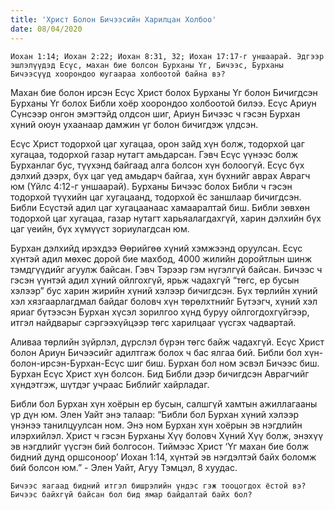 ```yaml
---
title: 'Христ Болон Бичээсийн Харилцан Холбоо'
date: 08/04/2020
---
```


`Иохан 1:14; Иохан 2:22; Иохан 8:31, 32; Иохан 17:17-г уншаарай. Эдгээр эшлэлүүдэд Есүс, махан бие болсон Бурханы Үг, Бичээс, Бурханы Бичээсүүд хоорондоо юугаараа холбоотой байна вэ?`

Махан бие болон ирсэн Есүс Христ болох Бурханы Үг болон Бичигдсэн Бурханы Үг болох Библи хоёр хоорондоо холбоотой билээ. Есүс Ариун Сүнсээр онгон эмэгтэйд олдсон шиг, Ариун Бичээс ч гэсэн Бурхан хүний оюун ухаанаар дамжин үг болон бичигдэж үлдсэн.

Есүс Христ тодорхой цаг хугацаа, орон зайд хүн болж, тодорхой цаг хугацаа, тодорхой газар нутагт амьдарсан. Гэвч Есүс үүнээс болж Бурханлаг бус, түүхэнд байгаад алга болсон хүн болоогүй. Есүс бүх дэлхий дээрх, бүх цаг үед амьдарч байгаа, хүн бүхнийг аврах Аврагч юм (Үйлс 4:12-г уншаарай). Бурханы Бичээс болох Библи ч гэсэн тодорхой түүхийн цаг хугацаанд, тодорхой ёс заншлаар бичигдсэн. Библи Есүстэй адил цаг хугацаанаас хамааралтай биш. Библи зөвхөн тодорхой цаг хугацаа, газар нутагт харьяалагдахгүй, харин дэлхийн бүх цаг үеийн, бүх хүмүүст зориулагдсан юм.

Бурхан дэлхийд ирэхдээ Өөрийгөө хүний хэмжээнд оруулсан. Есүс хүнтэй адил мөхөс дорой бие махбод, 4000 жилийн доройтлын шинж тэмдгүүдийг агуулж байсан. Гэвч Тэрээр гэм нүгэлгүй байсан. Бичээс ч гэсэн үүнтэй адил хүний ойлгохгүй, ярьж чадахгүй “төгс, ер бусын хэлээр” бус харин жирийн хүний хэлээр бичигдсэн. Бүх төрлийн хүний хэл хязгаарлагдмал байдаг боловч хүн төрөлхтнийг Бүтээгч, хүний хэл яриаг бүтээсэн Бурхан хүсэл зорилгоо хүнд буруу ойлгогдохгүйгээр, итгэл найдварыг сэргээхүйцээр төгс харилцааг үүсгэх чадвартай.

Аливаа төрлийн зүйрлэл, дүрслэл бүрэн төгс байж чадахгүй. Есүс Христ болон Ариун Бичээсийг адилтгаж болох ч бас ялгаа бий. Библи бол хүн-болон-ирсэн-Бурхан-Есүс шиг биш. Бурхан бол ном эсвэл Бичээс биш. Бурхан Есүс Христ хүн болсон. Бид Библи дээр бичигдсэн Аврагчийг хүндэтгэж, шүтдэг учраас Библийг хайрладаг.

Библи бол Бурхан хүн хоёрын ер бусын, салшгүй хамтын ажиллагааны үр дүн юм. Элен Уайт энэ талаар: “Библи бол Бурхан хүний хэлээр үнэнээ танилцуулсан ном. Энэ ном Бурхан хүн хоёрын эв нэгдлийн илэрхийлэл. Христ ч гэсэн Бурханы Хүү боловч Хүний Хүү болж, энэхүү эв нэгдлийг үүсгэн бий болгосон. Тиймээс Христ ‘Үг махан бие болж бидний дунд оршсоноор’ Иохан 1:14, хүнтэй эв нэгдэлтэй байх боломж бий болсон юм.” - Элен Уайт, Агуу Тэмцэл, 8 хуудас.

`Бичээс яагаад бидний итгэл бишрэлийн үндэс гэж тооцогдох ёстой вэ? Бичээс байхгүй байсан бол бид ямар байдалтай байх бол?`
